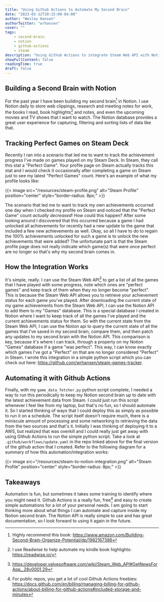 ```yaml
---
title: "Using Github Actions to Automate My Second Brain"
date: "2023-03-12T20:15:00-04:00"
author: "Wesley Hansen"
authorTwitter: "wrhansen"
cover: ""
tags:
    - second-brain
    - notion
    - github-actions
    - steam
description: "Using Github Actions to integrate Steam Web API with Notion API"
showFullContent: false
readingTime: true
draft: false
---
```


## Building a Second Brain with Notion

For the past year I have been building my second brain[^1] in Notion. I use
Notion daily to store web clippings, research and meeting notes for work, the
books I read, book highlights[^2] and notes, and even the upcoming movies and
TV shows that I want to watch. The Notion database provides a great user experience
for capturing, filtering and sorting lists of data like that.

## Tracking Perfect Games on Steam Deck

Recently I ran into a scenario that led me to want to track the achievement
progress I've made on games played on my Steam Deck. In Steam, they call this
stat a "Perfect Game". Your profile page on Steam actually tracks this stat and
I would check it occasionally after completing a game on Steam just to see my
latest "Perfect Games" count. Here's an example of what my profile looks like:

{{< image src="/resources/steam-profile.png" alt="Steam Profile" position="center" style="border-radius: 8px;" >}}

The scenario that led me to want to track my own achievements occurred one day
when I checked my profile on Steam and noticed that the "Perfect Game" count
*actually decreased*! How could this happen? After some looking around I
discovered that this occurred because a game I had unlocked all achievements for
recently had a new update to the game that included a few new achievements as
well. Okay, so all I have to do to regain the 100% achievements unlocked for such
a game is to unlock the new achievements that were added? The unfortunate part
is that the Steam profile page does not really indicate which game(s) that were
once perfect are no longer so that's why my second brain comes in.

## How the Integration Works

It's simple, really. I can use the Steam Web API[^3] to get a list of all the
games that I have played with some progress, note which ones are "perfect games"
and keep track of them when they no longer become "perfect". This is because the
Steam Web API allows you to retrieve your achievement status for each game you've
played. After downloading the current state of my game achievements from the
Steam Web API, I can use the Notion API to add them to my "Games" database. This
is a special database I created in Notion where I want to keep track of all the
games I've played and the current achievements status for them. So with the current
state from the Steam Web API, I can use the Notion api to query the current state
of all the games that I've saved in my second brain, compare them, and then patch
any updates to my second brain with the Notion API. This comparison is key, because
it's where I can track, through a property on my Notion "Games" database if a
game "was perfect". This way, I can know exactly which games I've got a "Perfect"
on that are no longer considered "Perfect" in Steam. I wrote this integration
in a simple python script which you can check out here:
<https://github.com/wrhansen/steam-games-tracker>.

## Automating it with Github Actions

Finally, with my `game_data_fetcher.py` python script complete, I needed a way
to run this periodically to keep my Notion second brain up to date with the latest
achievement data from Steam. I *could* just run this script whenever I feel like
from my laptop, but that's no fun, so I should automate it. So I started thinking
of ways that I could deploy this as simply as possible to run it on a schedule.
The script itself doesn't require much, there is a miniscule amount of processing
and some networking to retrieving the data from the two sources and that's it.
Initially I was thinking of deploying it to a AWS, but realized that was overkill
and I could really just get away with using Github Actions to run the simple
python script. Take a look at `.github/workflows/update.yaml` in the repo linked
above for the final version of the github action that I created. Refer to the
following diagram for a summary of how this automation/integration works:

{{< image src="/resources/steam-to-notion-integration.png" alt="Steam Profile" position="center" style="border-radius: 8px;" >}}

## Takeaways

Automation is fun, but sometimes it takes some training to identify where you
might need it. Github Actions is a really fun, free[^4] and easy to create simple
automations for a lot of your personal needs. I am going to start thinking more
about what things I can automate and capture inside my Notion second brain. The
Notion API is really simple to use and has great documentation, so I look forward
to using it again in the future.

[^1]: Highly recommend this book: <https://www.amazon.com/Building-Second-Brain-Organize-Potential/dp/1982167386>
[^2]: I use Readwise to help automate my kindle book highlights: <https://readwise.io/>
[^3]: <https://developer.valvesoftware.com/wiki/Steam_Web_API#GetNewsForApp_.28v0001.29>
[^4]: For public repos, you get a lot of cool Github Actions freebies: <https://docs.github.com/en/billing/managing-billing-for-github-actions/about-billing-for-github-actions#included-storage-and-minutes>
